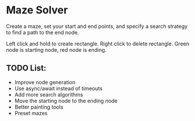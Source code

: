 # Maze Solver

Create a maze, set your start and end points, and specify a search strategy to find a path to the end node.

Left click and hold to create rectangle.
Right click to delete rectangle. 
Green node is starting node, red node is ending.

## TODO List:
* Improve node generation
* Use async/await instead of timeouts 
* Add more search algorithms
* Move the starting node to the ending node
* Better painting tools 
* Preset mazes

